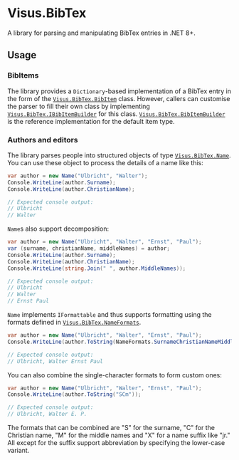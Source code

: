 # Visus.BibTex

A library for parsing and manipulating BibTex entries in .NET 8+.


## Usage

### BibItems
The library provides a `Dictionary`-based implementation of a BibTex entry in the form of the [`Visus.BibTex.BibItem`](Visus.BibTex/BibItem.cs) class. However, callers can customise the parser to fill their own class by implementing [`Visus.BibTex.IBibItemBuilder`](Visus.BibTex/IBibItemBuilder.cs) for this class. [`Visus.BibTex.BibItemBuilder`](Visus.BibTex/BibItemBuilder.cs) is the reference implementation for the default item type.

### Authors and editors
The library parses people into structured objects of type [`Visus.BibTex.Name`](Visus.BibTex/Name.cs). You can use these object to process the details of a name like this:

```C#
var author = new Name("Ulbricht", "Walter");
Console.WriteLine(author.Surname);
Console.WriteLine(author.ChristianName);

// Expected console output:
// Ulbricht
// Walter
```

`Name`s also support decomposition:

```C#
var author = new Name("Ulbricht", "Walter", "Ernst", "Paul");
var (surname, christianName, middleNames) = author;
Console.WriteLine(author.Surname);
Console.WriteLine(author.ChristianName);
Console.WriteLine(string.Join(" ", author.MiddleNames));

// Expected console output:
// Ulbricht
// Walter
// Ernst Paul
```

`Name` implements `IFormattable` and thus supports formatting using the formats defined in [`Visus.BibTex.NameFormats`](Visus.BibTex/NameFormats.cs).

```C#
var author = new Name("Ulbricht", "Walter", "Ernst", "Paul");
Console.WriteLine(author.ToString(NameFormats.SurnameChristianNameMiddleNames));

// Expected console output:
// Ulbricht, Walter Ernst Paul
```

You can also combine the single-character formats to form custom ones:

```C#
var author = new Name("Ulbricht", "Walter", "Ernst", "Paul");
Console.WriteLine(author.ToString("SCm"));

// Expected console output:
// Ulbricht, Walter E. P.
```

The formats that can be combined are "S" for the surname, "C" for the Christian name, "M" for the middle names and "X" for a name suffix like "jr." All except for the suffix support abbreviation by specifying the lower-case variant.
